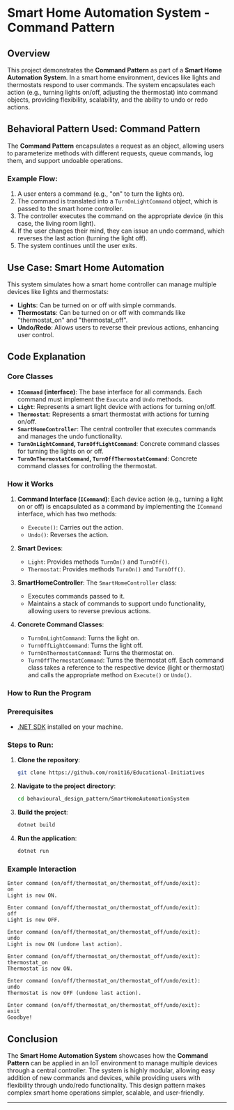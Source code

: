 # Smart Home Automation System - Command Pattern

## Overview

This project demonstrates the **Command Pattern** as part of a **Smart Home Automation System**. In a smart home environment, devices like lights and thermostats respond to user commands. The system encapsulates each action (e.g., turning lights on/off, adjusting the thermostat) into command objects, providing flexibility, scalability, and the ability to undo or redo actions.

## Behavioral Pattern Used: Command Pattern

The **Command Pattern** encapsulates a request as an object, allowing users to parameterize methods with different requests, queue commands, log them, and support undoable operations.

### Example Flow:
1. A user enters a command (e.g., "on" to turn the lights on).
2. The command is translated into a `TurnOnLightCommand` object, which is passed to the smart home controller.
3. The controller executes the command on the appropriate device (in this case, the living room light).
4. If the user changes their mind, they can issue an undo command, which reverses the last action (turning the light off).
5. The system continues until the user exits.

## Use Case: Smart Home Automation

This system simulates how a smart home controller can manage multiple devices like lights and thermostats:

- **Lights**: Can be turned on or off with simple commands.
- **Thermostats**: Can be turned on or off with commands like "thermostat_on" and "thermostat_off".
- **Undo/Redo**: Allows users to reverse their previous actions, enhancing user control.

## Code Explanation

### Core Classes

- **`ICommand` (interface)**: The base interface for all commands. Each command must implement the `Execute` and `Undo` methods.
- **`Light`**: Represents a smart light device with actions for turning on/off.
- **`Thermostat`**: Represents a smart thermostat with actions for turning on/off.
- **`SmartHomeController`**: The central controller that executes commands and manages the undo functionality.
- **`TurnOnLightCommand`, `TurnOffLightCommand`**: Concrete command classes for turning the lights on or off.
- **`TurnOnThermostatCommand`, `TurnOffThermostatCommand`**: Concrete command classes for controlling the thermostat.

### How it Works

1. **Command Interface (`ICommand`)**:
   Each device action (e.g., turning a light on or off) is encapsulated as a command by implementing the `ICommand` interface, which has two methods:
   - `Execute()`: Carries out the action.
   - `Undo()`: Reverses the action.

2. **Smart Devices**:
   - `Light`: Provides methods `TurnOn()` and `TurnOff()`.
   - `Thermostat`: Provides methods `TurnOn()` and `TurnOff()`.

3. **SmartHomeController**:
   The `SmartHomeController` class:
   - Executes commands passed to it.
   - Maintains a stack of commands to support undo functionality, allowing users to reverse previous actions.

4. **Concrete Command Classes**:
   - `TurnOnLightCommand`: Turns the light on.
   - `TurnOffLightCommand`: Turns the light off.
   - `TurnOnThermostatCommand`: Turns the thermostat on.
   - `TurnOffThermostatCommand`: Turns the thermostat off.
   Each command class takes a reference to the respective device (light or thermostat) and calls the appropriate method on `Execute()` or `Undo()`.

### How to Run the Program

### Prerequisites

- [.NET SDK](https://dotnet.microsoft.com/download) installed on your machine.

### Steps to Run:
1. **Clone the repository**:
   ```bash
   git clone https://github.com/ronit16/Educational-Initiatives
   ```
2. **Navigate to the project directory**:
   ```bash
   cd behavioural_design_pattern/SmartHomeAutomationSystem
   ```
3. **Build the project**:
   ```bash
   dotnet build
   ```
4. **Run the application**:
   ```bash
   dotnet run
   ```

### Example Interaction

```
Enter command (on/off/thermostat_on/thermostat_off/undo/exit):
on
Light is now ON.

Enter command (on/off/thermostat_on/thermostat_off/undo/exit):
off
Light is now OFF.

Enter command (on/off/thermostat_on/thermostat_off/undo/exit):
undo
Light is now ON (undone last action).

Enter command (on/off/thermostat_on/thermostat_off/undo/exit):
thermostat_on
Thermostat is now ON.

Enter command (on/off/thermostat_on/thermostat_off/undo/exit):
undo
Thermostat is now OFF (undone last action).

Enter command (on/off/thermostat_on/thermostat_off/undo/exit):
exit
Goodbye!
```

## Conclusion

The **Smart Home Automation System** showcases how the **Command Pattern** can be applied in an IoT environment to manage multiple devices through a central controller. The system is highly modular, allowing easy addition of new commands and devices, while providing users with flexibility through undo/redo functionality. This design pattern makes complex smart home operations simpler, scalable, and user-friendly.

---